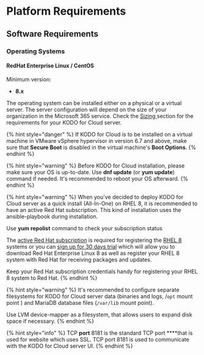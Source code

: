 # Platform Requirements

## Software Requirements

### Operating Systems

#### RedHat Enterprise Linux / CentOS

Minimum version:

* **8.x**

The operating system can be installed either on a physical or a virtual server. The server configuration will depend on the size of your organization in the Microsoft 365 service. Check the [Sizing ](sizing/)section for the requirements for your KODO for Cloud server.  

{% hint style="danger" %}
If KODO for Cloud is to be installed on a virtual machine in VMware vSphere hypervisor in version 6.7 and above, make sure that **Secure Boot** is disabled in the virtual machine's **Boot Options**.
{% endhint %}

{% hint style="warning" %}
Before KODO for Cloud installation, please make sure your OS is up-to-date. Use **dnf update** \(or **yum update**\) command if needed. It's recommended to reboot your OS afterward. 
{% endhint %}

{% hint style="warning" %}
 When you've decided to deploy KODO for Cloud server as a quick install \(All-In-One\) on RHEL 8, it is recommended to have an active Red Hat subscription. This kind of installation uses the ansible-playbook during installation. 

 Use **yum repolist** command to check your subscription status

The [active Red Hat subscription](https://access.redhat.com/management/products) is required for registering the [RHEL 8](https://www.itzgeek.com/tag/rhel-8) systems or you can [sign up for 30 days trial](https://www.redhat.com/en/technologies/linux-platforms/enterprise-linux) which will allow you to download Red Hat Enterprise Linux 8 as well as register your RHEL 8 system with Red Hat for receiving packages and updates. 

Keep your Red Hat subscription credentials handy for registering your RHEL 8 system to Red Hat.
{% endhint %}

{% hint style="warning" %}
It's recommended to configure separate filesystems for KODO for Cloud server data \(binaries and logs, /`opt` mount point \) and MariaDB database files \(`/var/lib` mount point\).  

Use LVM device-mapper as a filesystem, that allows users to expand disk space if necessary. 
{% endhint %}

{% hint style="info" %}
TCP **port** 8181 is the standard TCP port ****that is used for website which uses SSL. TCP port 8181 is used to communicate with the KODO for Cloud server UI.
{% endhint %}







